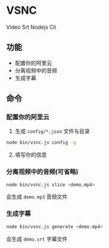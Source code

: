 # VSNC

Video Srt Nodejs Cli

## 功能

- 配置你的阿里云
- 分离视频中的音频
- 生成字幕

## 命令

### 配置你的阿里云

1. 生成 `config/*.json` 文件与目录

```bash
node bin/vsnc.js config -g
```

2. 填写你的信息

### 分离视频中的音频(可省略)

```bash
node bin/vsnc.js slice <demo.mp4>
```

会生成 `demo.mp3` 音频文件

### 生成字幕

```bash
node bin/vsnc.js generate <demo.mp4>
```

会生成 `demo.srt` 字幕文件
